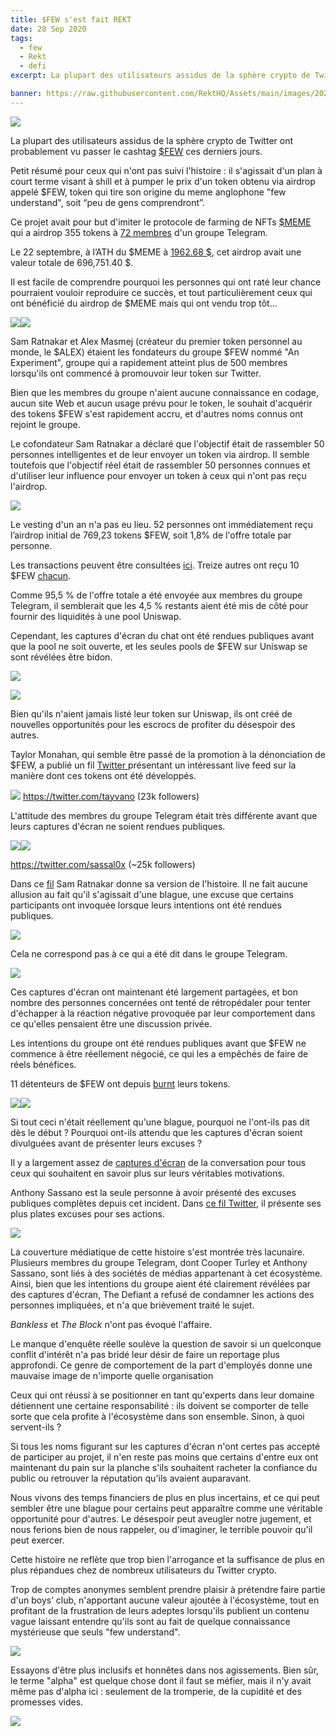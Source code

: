 ```yaml
---
title: $FEW s'est fait REKT
date: 28 Sep 2020
tags:
  - few
  - Rekt
  - defi
excerpt: La plupart des utilisateurs assidus de la sphère crypto de Twitter ont probablement vu passer le cashtag $FEW ces derniers jours. Petit résumé pour ceux qui n'ont pas suivi l'histoire : il s'agissait d'un plan à court terme visant à shill et à pumper le prix d'un token obtenu via airdrop appelé $FEW, token qui tire son origine du meme anglophone "few understand", soit “peu de gens comprendront”.

banner: https://raw.githubusercontent.com/RektHQ/Assets/main/images/2020/09/REKT-blood-3.jpg
---
```


![](https://raw.githubusercontent.com/RektHQ/Assets/main/images/2020/09/REKT-blood-3.jpg)

La plupart des utilisateurs assidus de la sphère crypto de Twitter ont probablement vu passer le cashtag [$FEW](https://etherscan.io/token/0x8d588b66b9c605bd1f6e9b75cb9365aad5b97140) ces derniers jours.

Petit résumé pour ceux qui n'ont pas suivi l'histoire : il s'agissait d'un plan à court terme visant à shill et à pumper le prix d'un token obtenu via airdrop appelé $FEW, token qui tire son origine du meme anglophone "few understand", soit “peu de gens comprendront”.

Ce projet avait pour but d'imiter le protocole de farming de NFTs [$MEME](https://etherscan.io/token/0xd5525d397898e5502075ea5e830d8914f6f0affe) qui a airdrop 355 tokens à [72 membres](https://etherscan.io/tx/0x94782d2f3ef4c580dd009d37809066468de0837486a2602eb9876a07c39759cd) d'un groupe Telegram.

Le 22 septembre, à l’ATH du $MEME à [1962.68 $](https://www.coingecko.com/en/coins/meme), cet airdrop avait une valeur totale de 696,751.40 $.

Il est facile de comprendre pourquoi les personnes qui ont raté leur chance pourraient vouloir reproduire ce succès, et tout particulièrement ceux qui ont bénéficié du airdrop de $MEME mais qui ont vendu trop tôt...

![](https://lh3.googleusercontent.com/BmvDfrDzB36u3LyUr0KItoSe-QfDleQ19gpVOp3mHuT4JF6cM2hAuleyzdlugn1pHpOVRHefv16s9b7CgvMorXa2IxSg8M0yuXyf2_Byvmq3oMCEl_ku0y5mIvT8dFYyz1D3GiB6)![](https://lh4.googleusercontent.com/SV9UAhHduhL5zQeckH4IKGsus216Wsw_ucOpHefxfjCdhDjYAv8uhoYjaRyFJIYPaVFQ6gvOsWGmeMq1Hp5eh0KLX2xpQ4yvauvQuqZ1a17DnUMb4FYFrAjXrQVFAOrN4vuWBJId)

Sam Ratnakar et Alex Masmej (créateur du premier token personnel au monde, le $ALEX) étaient les fondateurs du groupe $FEW nommé "An Experiment", groupe qui a rapidement atteint plus de 500 membres lorsqu'ils ont commencé à promouvoir leur token sur Twitter.

Bien que les membres du groupe n'aient aucune connaissance en codage, aucun site Web et aucun usage prévu pour le token, le souhait d'acquérir des tokens $FEW s'est rapidement accru, et d'autres noms connus ont rejoint le groupe.

Le cofondateur Sam Ratnakar a déclaré que l'objectif était de rassembler 50 personnes intelligentes et de leur envoyer un token via airdrop. Il semble toutefois que l'objectif réel était de rassembler 50 personnes connues et d'utiliser leur influence pour envoyer un token à ceux qui n'ont pas reçu l'airdrop.

![](https://raw.githubusercontent.com/RektHQ/Assets/main/images/2020/09/vested-1.jpeg)

Le vesting d'un an n'a pas eu lieu. 52 personnes ont immédiatement reçu l’airdrop initial de 769,23 tokens $FEW, soit 1,8% de l'offre totale par personne.

Les transactions peuvent être consultées [ici](https://etherscan.io/token/0x8d588b66b9c605bd1f6e9b75cb9365aad5b97140?a=0xa5025faba6e70b84f74e9b1113e5f7f4e7f4859f). Treize autres ont reçu 10 $FEW [chacun](https://etherscan.io/tx/0x77777c023aa29aeae7298b975d6afd3a586214658a57897a79f9ca32196100c2).

Comme 95,5 % de l'offre totale a été envoyée aux membres du groupe Telegram, il semblerait que les 4,5 % restants aient été mis de côté pour fournir des liquidités à une pool Uniswap.

Cependant, les captures d'écran du chat ont été rendues publiques avant que la pool ne soit ouverte, et les seules pools de $FEW sur Uniswap se sont révélées être bidon.

![](https://raw.githubusercontent.com/RektHQ/Assets/main/images/2020/09/exitscam.jpeg)

![](https://raw.githubusercontent.com/RektHQ/Assets/main/images/2020/09/unipools.jpeg)

Bien qu'ils n'aient jamais listé leur token sur Uniswap, ils ont créé de nouvelles opportunités pour les escrocs de profiter du désespoir des autres.

Taylor Monahan, qui semble être passé de la promotion à la dénonciation de $FEW, a publié un fil
 [Twitter ](https://twitter.com/tayvano_/status/1308513470006980608?s=20) présentant un intéressant live feed sur la manière dont ces tokens ont été développés.
 
![](https://raw.githubusercontent.com/RektHQ/Assets/main/images/2020/09/TM.jpeg)
https://twitter.com/tayvano (23k followers)

L'attitude des membres du groupe Telegram était très différente avant que leurs captures d'écran ne soient rendues publiques.

![](https://raw.githubusercontent.com/RektHQ/Assets/main/images/2020/09/Screenshot-2020-09-26-at-08.50.02.png)![](https://lh4.googleusercontent.com/Eb68Y5HGqWf9H7cquujDmlzQ0Lk8j0D7i5-cCeprtC80yiYL9XNHvwTr4Ve0V4Ol_PbDDtdkfUi1teNNzGPm_MrKx4azU-58m0HhjcqKXcmHZImsWyhbUee6kAhXI-Zd7_D25-sL)

https://twitter.com/sassal0x (~25k followers)

Dans ce [fil](https://twitter.com/mrdotboson/status/1308538094463844352?s=20) Sam Ratnakar donne sa version de l'histoire. Il ne fait aucune allusion au fait qu'il s'agissait d'une blague, une excuse que certains participants ont invoquée lorsque leurs intentions ont été rendues publiques.

![](https://lh6.googleusercontent.com/ClwSzg1-ryvSEC7LdjeFYOAvl2hexwbj5jGY83rHZj_aCKzcffOcWFqq_iqB5SdcsCscVhZcLCtEtcIYpdKKEQ8-lTu0cVq67eTBFLF4m_lFNFhKP7bd8OUBkP1ul1Gzm4wOl1np)

Cela ne correspond pas à ce qui a été dit dans le groupe Telegram.

![](https://lh6.googleusercontent.com/wUSULEDE78A-_gCyb__90aB2YkJQddxZayEVso6q4AWp30xbr_rDpbKiUQ6z54GZJ-XZoEk7935qcjg7WvEry4hWNQn8xttc3ea7vH1ajFQsJDyx3N0gSG6iLxmxULtp9XYA6lJN)

Ces captures d'écran ont maintenant été largement partagées, et bon nombre des personnes concernées ont tenté de rétropédaler pour tenter d'échapper à la réaction négative provoquée par leur comportement dans ce qu'elles pensaient être une discussion privée.

Les intentions du groupe ont été rendues publiques avant que $FEW ne commence à être réellement négocié, ce qui les a empêchés de faire de réels bénéfices.

11 détenteurs de $FEW ont depuis [burnt](https://etherscan.io/token/0x8d588b66b9c605bd1f6e9b75cb9365aad5b97140?a=0x000000000000000000000000000000000000dead) leurs tokens.

![](https://lh4.googleusercontent.com/WoCSlvv_qeKE9jfVOJ8JFMqNI1A6U7ykcOf1B3O5mGH0VgFK7z8K-nfGC0qjvVg4CcoZskKooZLi5yRhqwpkKAphlM3hyMeP-vdPwFz-MHwO2jlHSXPIIN5Z7OLu3xZDLYvTu0vE)![](https://lh3.googleusercontent.com/9zCmkQ33ZI45VSYIYBOqnWP3Ct_dU5F1esKabHP1gdif31CEsjBUlZe0xx41jd39tnfdCfxZjdphkzoQuVV4xnuQ1a9unx1nHMbK8CIhdi59Ba9qQFnoZkULhQYuFfW1xIhWCHUF)

Si tout ceci n'était réellement qu'une blague, pourquoi ne l'ont-ils pas dit dès le début ? Pourquoi ont-ils attendu que les captures d'écran soient divulguées avant de présenter leurs excuses ?

Il y a largement assez de [captures d'écran](https://twitter.com/DegenAgent/status/1308622024856670208) de la conversation pour tous ceux qui souhaitent en savoir plus sur leurs véritables motivations.

Anthony Sassano est la seule personne à avoir présenté des excuses publiques complètes depuis cet incident. Dans
[ce fil Twitter](https://twitter.com/sassal0x/status/1308747708019011584?s=20), il présente ses plus plates excuses pour ses actions.

![](https://raw.githubusercontent.com/RektHQ/Assets/main/images/2020/09/sassory2.jpeg)

La couverture médiatique de cette histoire s'est montrée très lacunaire. Plusieurs membres du groupe Telegram, dont Cooper Turley et Anthony Sassano, sont liés à des sociétés de médias appartenant à cet écosystème. Ainsi, bien que les intentions du groupe aient été clairement révélées par des captures d'écran, The Defiant a refusé de condamner les actions des personnes impliquées, et n'a que brièvement traité le sujet.

_Bankless_ et _The Block_ n'ont pas évoqué l'affaire.

Le manque d'enquête réelle soulève la question de savoir si un quelconque conflit d'intérêt n'a pas bridé leur désir de faire un reportage plus approfondi. Ce genre de comportement de la part d'employés donne une mauvaise image de n'importe quelle organisation

Ceux qui ont réussi à se positionner en tant qu'experts dans leur domaine détiennent une certaine responsabilité : ils doivent se comporter de telle sorte que cela profite à l'écosystème dans son ensemble. Sinon, à quoi servent-ils ?

Si tous les noms figurant sur les captures d'écran n'ont certes pas accepté de participer au projet, il n'en reste pas moins que certains d'entre eux ont maintenant du pain sur la planche s'ils souhaitent racheter la confiance du public ou retrouver la réputation qu'ils avaient auparavant.

Nous vivons des temps financiers de plus en plus incertains, et ce qui peut sembler être une blague pour certains peut apparaître comme une véritable opportunité pour d'autres. Le désespoir peut aveugler notre jugement, et nous ferions bien de nous rappeler, ou d'imaginer, le terrible pouvoir qu'il peut exercer.

Cette histoire ne reflète que trop bien l'arrogance et la suffisance de plus en plus répandues chez de nombreux utilisateurs du Twitter crypto.

Trop de comptes anonymes semblent prendre plaisir à prétendre faire partie d'un boys’ club, n'apportant aucune valeur ajoutée à l'écosystème, tout en profitant de la frustration de leurs adeptes lorsqu'ils publient un contenu vague laissant entendre qu'ils sont au fait de quelque connaissance mystérieuse que seuls "few understand".

![](https://lh5.googleusercontent.com/rNArPac7g3jvDyED1WMTpDueBsesT19gO7vqZt9SJSPlAHRFXMxZzz6M_cF8v72tOjzPFCJlau-eR9IPY9zdX2HQ-WbUmeYQyjWvRs1G7kuiOLEfqqgNYrwvEr4O1McsFvHq94UU)

Essayons d'être plus inclusifs et honnêtes dans nos agissements. Bien sûr, le terme "alpha" est quelque chose dont il faut se méfier, mais il n'y avait même pas d'alpha ici : seulement de la tromperie, de la cupidité et des promesses vides.

![](https://lh5.googleusercontent.com/AsnDgcmiZ87dJSog8uehl6uj4ZWS4wRyXHbOlNL98K3fPgNp0rnXFcF8Uh5ltuoJzSykH-tBLmOo8X7l6rBMpLKhn8P6efx3O5Y-4GBGtc4Jpsd8ugUzxKJvp4PBFQ57oc4QIvOm)
